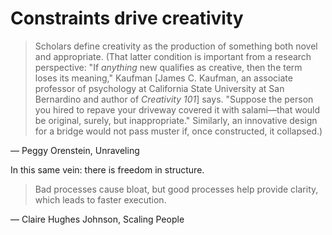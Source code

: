 # Constraints drive creativity

> Scholars define creativity as the production of something both novel and appropriate. (That latter condition is important from a research perspective: "If _anything_ new qualifies as creative, then the term loses its meaning," Kaufman [James C. Kaufman, an associate professor of psychology at California State University at San Bernardino and author of _Creativity 101_] says. "Suppose the person you hired to repave your driveway covered it with salami—that would be original, surely, but inappropriate." Similarly, an innovative design for a bridge would not pass muster if, once constructed, it collapsed.)

— Peggy Orenstein, Unraveling

In this same vein: there is freedom in structure.

> Bad processes cause bloat, but good processes help provide clarity, which leads to faster execution.

— Claire Hughes Johnson, Scaling People
